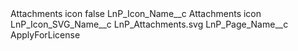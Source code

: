 <?xml version="1.0" encoding="UTF-8"?>
<CustomMetadata xmlns="http://soap.sforce.com/2006/04/metadata" xmlns:xsi="http://www.w3.org/2001/XMLSchema-instance" xmlns:xsd="http://www.w3.org/2001/XMLSchema">
    <label>Attachments icon</label>
    <protected>false</protected>
    <values>
        <field>LnP_Icon_Name__c</field>
        <value xsi:type="xsd:string">Attachments icon</value>
    </values>
    <values>
        <field>LnP_Icon_SVG_Name__c</field>
        <value xsi:type="xsd:string">LnP_Attachments.svg</value>
    </values>
    <values>
        <field>LnP_Page_Name__c</field>
        <value xsi:type="xsd:string">ApplyForLicense</value>
    </values>
</CustomMetadata>

